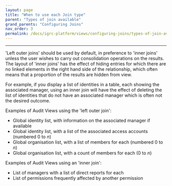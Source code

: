 ```yaml
---
layout: page
title: "When to use each Join type"
parent: "Types of join available"
grand_parents: "Configuring Joins"
nav_order: 3
permalink: /docs/igrc-platform/views/configuring-joins/types-of-join-available/when-to-use-each-join-type/
---
```

---

'Left outer joins' should be used by default, in preference to 'inner joins' unless the user wishes to carry out consolidation operations on the results. The layout of 'inner joins' has the effect of hiding entries for which there are no linked elements in the right hand side of the relationship, which often means that a proportion of the results are hidden from view.   

For example, if you display a list of identities in a table, each showing the associated manager, using an inner join will have the effect of deleting the list of identities that do not have an associated manager which is often not the desired outcome.     

Examples of Audit Views using the 'left outer join':   

- Global identity list, with information on the associated manager if available
- Global identity list, with a list of the associated access accounts (numbered 0 to _n_)
- Global organisation list, with a list of members for each (numbered 0 to _n_)
- Global organisation list, with a count of members for each (0 to _n_)

Examples of Audit Views using an 'inner join':   

- List of managers with a list of direct reports for each
- List of permissions frequently affected by another permission
